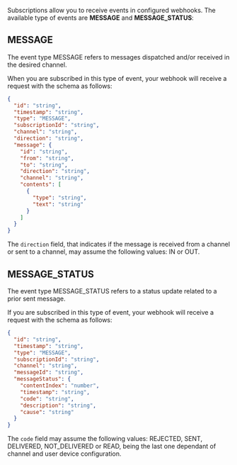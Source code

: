 Subscriptions allow you to receive events in configured webhooks. The available type of events are **MESSAGE** and **MESSAGE_STATUS**:

## MESSAGE

The event type MESSAGE refers to messages dispatched and/or received in the desired channel.

When you are subscribed in this type of event, your webhook will receive a request with the schema as follows:

```json
{
  "id": "string",
  "timestamp": "string", 
  "type": "MESSAGE",
  "subscriptionId": "string",
  "channel": "string",
  "direction": "string",
  "message": {
    "id": "string",
    "from": "string",
    "to": "string",
    "direction": "string",
    "channel": "string",
    "contents": [
      {
        "type": "string",
        "text": "string"
      }
    ]    
  }
}
```

The <code>direction</code> field, that indicates if the message is received from a channel or sent to a channel, may assume the following values: IN or OUT.

## MESSAGE_STATUS

The event type MESSAGE_STATUS refers to a status update related to a prior sent message.

If you are subscribed in this type of event, your webhook will receive a request with the schema as follows:

```json
{
  "id": "string",
  "timestamp": "string", 
  "type": "MESSAGE",
  "subscriptionId": "string",
  "channel": "string",
  "messageId": "string",
  "messageStatus": {
    "contentIndex": "number",
    "timestamp": "string",
    "code": "string",
    "description": "string",
    "cause": "string"
  }
}
```

The <code>code</code> field may assume the following values: REJECTED, SENT, DELIVERED, NOT_DELIVERED or READ, being the last one dependant of channel and user device configuration.